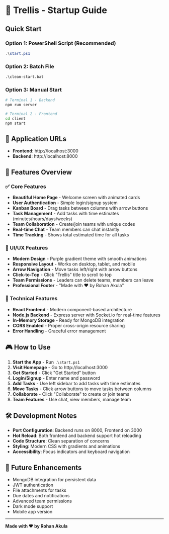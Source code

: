 # 🚀 Trellis - Startup Guide

## Quick Start

### Option 1: PowerShell Script (Recommended)

```powershell
.\start.ps1
```

### Option 2: Batch File

```cmd
.\clean-start.bat
```

### Option 3: Manual Start

```bash
# Terminal 1 - Backend
npm run server

# Terminal 2 - Frontend
cd client
npm start
```

## 📍 Application URLs

- **Frontend**: http://localhost:3000
- **Backend**: http://localhost:8000

## 🎯 Features Overview

### ✅ Core Features

- **Beautiful Home Page** - Welcome screen with animated cards
- **User Authentication** - Simple login/signup system
- **Kanban Board** - Drag tasks between columns with arrow buttons
- **Task Management** - Add tasks with time estimates (minutes/hours/days/weeks)
- **Team Collaboration** - Create/join teams with unique codes
- **Real-time Chat** - Team members can chat instantly
- **Time Tracking** - Shows total estimated time for all tasks

### 🎨 UI/UX Features

- **Modern Design** - Purple gradient theme with smooth animations
- **Responsive Layout** - Works on desktop, tablet, and mobile
- **Arrow Navigation** - Move tasks left/right with arrow buttons
- **Click-to-Top** - Click "Trellis" title to scroll to top
- **Team Permissions** - Leaders can delete teams, members can leave
- **Professional Footer** - "Made with ❤️ by Rohan Akula"

### 🔧 Technical Features

- **React Frontend** - Modern component-based architecture
- **Node.js Backend** - Express server with Socket.io for real-time features
- **In-Memory Storage** - Ready for MongoDB integration
- **CORS Enabled** - Proper cross-origin resource sharing
- **Error Handling** - Graceful error management

## 🎮 How to Use

1. **Start the App** - Run `.\start.ps1`
2. **Visit Homepage** - Go to http://localhost:3000
3. **Get Started** - Click "Get Started" button
4. **Login/Signup** - Enter name and password
5. **Add Tasks** - Use left sidebar to add tasks with time estimates
6. **Move Tasks** - Click arrow buttons to move tasks between columns
7. **Collaborate** - Click "Collaborate" to create or join teams
8. **Team Features** - Use chat, view members, manage team

## 🛠️ Development Notes

- **Port Configuration**: Backend runs on 8000, Frontend on 3000
- **Hot Reload**: Both frontend and backend support hot reloading
- **Code Structure**: Clean separation of concerns
- **Styling**: Modern CSS with gradients and animations
- **Accessibility**: Focus indicators and keyboard navigation

## 🔮 Future Enhancements

- MongoDB integration for persistent data
- JWT authentication
- File attachments for tasks
- Due dates and notifications
- Advanced team permissions
- Dark mode support
- Mobile app version

---

**Made with ❤️ by Rohan Akula**
